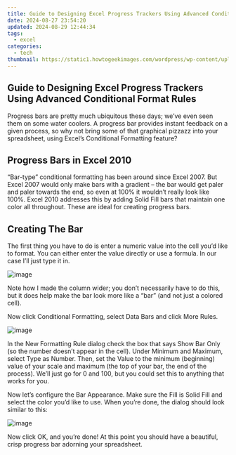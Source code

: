 ```yaml
---
title: Guide to Designing Excel Progress Trackers Using Advanced Conditional Format Rules
date: 2024-08-27 23:54:20
updated: 2024-08-29 12:44:34
tags:
  - excel
categories:
  - tech
thumbnail: https://static1.howtogeekimages.com/wordpress/wp-content/uploads/2011/03/image57.png
---
```


## Guide to Designing Excel Progress Trackers Using Advanced Conditional Format Rules

Progress bars are pretty much ubiquitous these days; we’ve even seen them on some water coolers. A progress bar provides instant feedback on a given process, so why not bring some of that graphical pizzazz into your spreadsheet, using Excel’s Conditional Formatting feature?

##  Progress Bars in Excel 2010

 “Bar-type” conditional formatting has been around since Excel 2007\. But Excel 2007 would only make bars with a gradient – the bar would get paler and paler towards the end, so even at 100% it wouldn’t really look like 100%. Excel 2010 addresses this by adding Solid Fill bars that maintain one color all throughout. These are ideal for creating progress bars.

##  Creating The Bar

 The first thing you have to do is enter a numeric value into the cell you’d like to format. You can either enter the value directly or use a formula. In our case I’ll just type it in.

![image](https://static1.howtogeekimages.com/wordpress/wp-content/uploads/2011/03/image58.png) 

 Note how I made the column wider; you don’t necessarily have to do this, but it does help make the bar look more like a “bar” (and not just a colored cell).

 Now click Conditional Formatting, select Data Bars and click More Rules.

![image](https://static1.howtogeekimages.com/wordpress/wp-content/uploads/2011/03/image59.png) 

 In the New Formatting Rule dialog check the box that says Show Bar Only (so the number doesn’t appear in the cell). Under Minimum and Maximum, select Type as Number. Then, set the Value to the minimum (beginning) value of your scale and maximum (the top of your bar, the end of the process). We’ll just go for 0 and 100, but you could set this to anything that works for you.

 Now let’s configure the Bar Appearance. Make sure the Fill is Solid Fill and select the color you’d like to use. When you’re done, the dialog should look similar to this:

![image](https://static1.howtogeekimages.com/wordpress/wp-content/uploads/2011/03/image60.png) 

 Now click OK, and you’re done! At this point you should have a beautiful, crisp progress bar adorning your spreadsheet.

<ins class="adsbygoogle"
     style="display:block"
     data-ad-format="autorelaxed"
     data-ad-client="ca-pub-7571918770474297"
     data-ad-slot="1223367746"></ins>



<ins class="adsbygoogle"
     style="display:block"
     data-ad-client="ca-pub-7571918770474297"
     data-ad-slot="8358498916"
     data-ad-format="auto"
     data-full-width-responsive="true"></ins>
